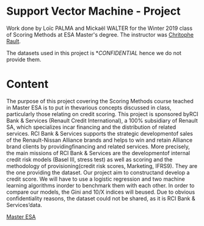 

# **Support Vector Machine - Project**

Work done by Loïc PALMA and Mickaël WALTER for the Winter 2019 class of Scoring Methods at ESA Master's degree. The instructor was [Chritophe Rault](http://chrault3.free.fr/).

The datasets used in this project is **CONFIDENTIAL* hence we do not provide them.


# **Content**

The purpose of this project covering the Scoring Methods course teached in Master ESA is to put in thevarious concepts discussed in class, particularly those relating on credit scoring. This project is sponsored byRCI Bank & Services (Renault Credit International), a 100% subsidiary of Renault SA, which specializes incar financing and the distribution of related services. RCI Bank & Services supports the strategic developmentof sales of the Renault-Nissan Alliance brands and helps to win and retain Alliance brand clients by providingfinancing and related services. More precisely, the main missions of RCI Bank & Services are the developmentof internal credit risk models (Basel III, stress test) as well as scoring and the methodology of provisioning(credit risk scores, Marketing, IFRS9). They are the one providing the dataset. Our project aim to constructand develop a credit score. We will have to use a logistic regression and two machine learning algorithms inorder to benchmark them with each other. In order to compare our models, the Gini and 10/X indices will beused. Due to obvious confidentiality reasons, the dataset could not be shared, as it is RCI Bank & Services’data.


[Master ESA](https://www.univ-orleans.fr/deg/masters/ESA/index.htm)

